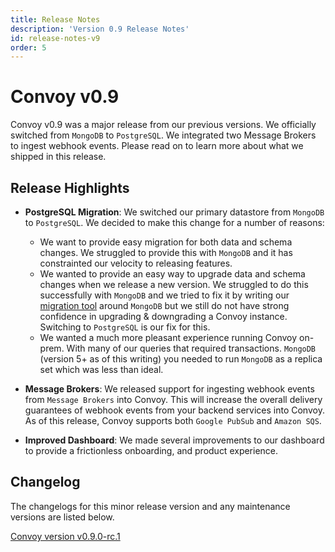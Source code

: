 ```yaml
---
title: Release Notes
description: 'Version 0.9 Release Notes'
id: release-notes-v9
order: 5
---
```


# Convoy v0.9
Convoy v0.9 was a major release from our previous versions. We officially switched from `MongoDB` to `PostgreSQL`. We integrated two Message Brokers to ingest webhook events. Please read on to learn more about what we shipped in this release.

## Release Highlights
- **PostgreSQL Migration**: We switched our primary datastore from `MongoDB` to `PostgreSQL`. We decided to make this change for a number of reasons:
    - We want to provide easy migration for both data and schema changes. We struggled to provide this with `MongoDB` and it has constrainted our velocity to releasing features.
    - We wanted to provide an easy way to upgrade data and schema changes when we release a new version. We struggled to do this successfully with `MongoDB` and we tried to fix it by writing our [migration tool](https://getconvoy.io/blog/data-migrations-in-mongodb-using-golang) around `MongoDB` but we still do not have strong confidence in upgrading & downgrading a Convoy instance. Switching to `PostgreSQL` is our fix for this.
    - We wanted a much more pleasant experience running Convoy on-prem. With many of our queries that required transactions. `MongoDB` (version 5+ as of this writing) you needed to run `MongoDB` as a replica set which was less than ideal.

- **Message Brokers**: We released support for ingesting webhook events from `Message Brokers` into Convoy. This will increase the overall delivery guarantees of webhook events from your backend services into Convoy. As of this release, Convoy supports both `Google PubSub` and `Amazon SQS`. 

- **Improved Dashboard**: We made several improvements to our dashboard to provide a frictionless onboarding, and product experience.

## Changelog
The changelogs for this minor release version and any maintenance versions are listed below.

[Convoy version v0.9.0-rc.1](https://github.com/frain-dev/convoy/releases/tag/v0.9.0-rc.1)
